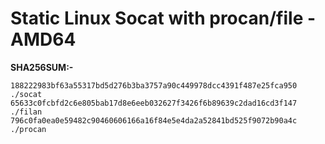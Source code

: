# Static Linux Socat with procan/file - AMD64

**SHA256SUM:-**


```
188222983bf63a55317bd5d276b3ba3757a90c449978dcc4391f487e25fca950  ./socat
65633c0fcbfd2c6e805bab17d8e6eeb032627f3426f6b89639c2dad16cd3f147  ./filan
796c0fa0ea0e59482c90460606166a16f84e5e4da2a52841bd525f9072b90a4c  ./procan
```
